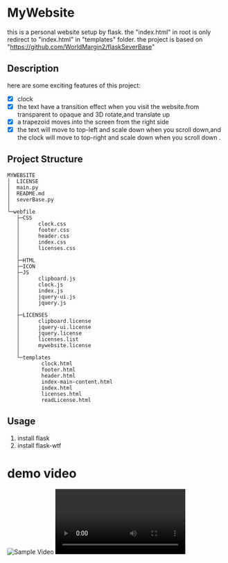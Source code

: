 # MyWebsite
 
 this is a personal website setup by flask.
 the "index.html" in root is only redirect to "index.html" in "templates" folder.
 the project is based on "https://github.com/WorldMargin2/flaskSeverBase"

## Description

here are some exciting features of this project:

- [x] clock
- [x] the text have a transition effect when you visit the website.from transparent to opaque and 3D rotate,and translate up
- [x] a trapezoid moves into the screen from the right side
- [x] the text will move to top-left and scale down when you scroll down,and the clock will move to top-right and scale down when you scroll down .

## Project Structure

```
MYWEBSITE
│  LICENSE
│  main.py
│  README.md
│  severBase.py
│
└─webfile
   ├─CSS
   │      clock.css
   │      footer.css
   │      header.css
   │      index.css
   │      licenses.css
   │
   ├─HTML
   ├─ICON
   ├─JS
   │      clipboard.js
   │      clock.js
   │      index.js
   │      jquery-ui.js
   │      jquery.js
   │
   ├─LICENSES
   │      clipboard.license
   │      jquery-ui.license
   │      jquery.license
   │      licenses.list
   │      mywebsite.license
   │
   └─templates
           clock.html
           footer.html
           header.html
           index-main-content.html
           index.html
           licenses.html
           readLicense.html

```


## Usage

1. install flask
2. install flask-wtf

# demo video
![Sample Video](https://github.com/user-attachments/assets/5705207f-ac28-4c93-8797-849c37b00f25)
<video><resource src="https://github.com/user-attachments/assets/5705207f-ac28-4c93-8797-849c37b00f25"></resource></video>


